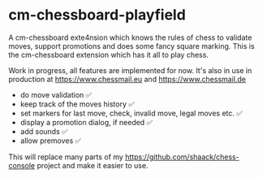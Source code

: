# cm-chessboard-playfield

A cm-chessboard exte4nsion which knows the rules of chess to validate moves, support promotions and does some fancy square marking. This is the cm-chessboard extension which has it all to play chess.

Work in progress, all features are implemented for now. It's also in use in production at https://www.chessmail.eu and https://www.chessmail.de

- do move validation ✅
- keep track of the moves history ✅
- set markers for last move, check, invalid move, legal moves etc. ✅
- display a promotion dialog, if needed ✅
- add sounds ✅
- allow premoves ✅

This will replace many parts of my https://github.com/shaack/chess-console project and make it easier to use.


